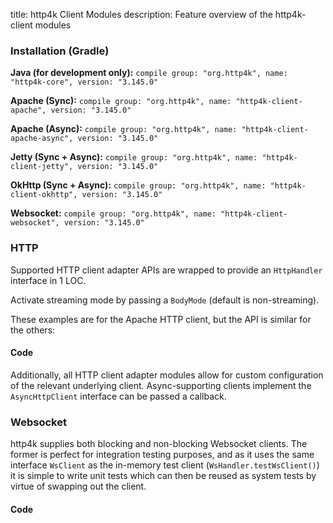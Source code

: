 title: http4k Client Modules
description: Feature overview of the http4k-client modules

### Installation (Gradle)
**Java (for development only):** ```compile group: "org.http4k", name: "http4k-core", version: "3.145.0"```

**Apache (Sync):** ```compile group: "org.http4k", name: "http4k-client-apache", version: "3.145.0"```

**Apache (Async):** ```compile group: "org.http4k", name: "http4k-client-apache-async", version: "3.145.0"```

**Jetty (Sync + Async):** ```compile group: "org.http4k", name: "http4k-client-jetty", version: "3.145.0"```

**OkHttp (Sync + Async):** ```compile group: "org.http4k", name: "http4k-client-okhttp", version: "3.145.0"```

**Websocket:** ```compile group: "org.http4k", name: "http4k-client-websocket", version: "3.145.0"```

### HTTP
Supported HTTP client adapter APIs are wrapped to provide an `HttpHandler` interface in 1 LOC.

Activate streaming mode by passing a `BodyMode` (default is non-streaming).

These examples are for the Apache HTTP client, but the API is similar for the others:

#### Code [<img class="octocat"/>](https://github.com/http4k/http4k/blob/master/src/docs/guide/modules/clients/example_http.kt)
<script src="https://gist-it.appspot.com/https://github.com/http4k/http4k/blob/master/src/docs/guide/modules/clients/example_http.kt"></script>

Additionally, all HTTP client adapter modules allow for custom configuration of the relevant underlying client. Async-supporting clients implement the `AsyncHttpClient` interface can be passed a callback.

### Websocket
http4k supplies both blocking and non-blocking Websocket clients. The former is perfect for integration testing purposes, and as it uses the same interface `WsClient` as the in-memory test client (`WsHandler.testWsClient()`) it is simple to write unit tests which can then be reused as system tests by virtue of swapping out the client.

#### Code [<img class="octocat"/>](https://github.com/http4k/http4k/blob/master/src/docs/guide/modules/clients/example_websocket.kt)
<script src="https://gist-it.appspot.com/https://github.com/http4k/http4k/blob/master/src/docs/guide/modules/clients/example_websocket.kt"></script>
